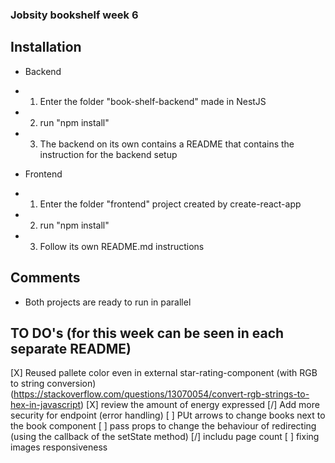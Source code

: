 ### Jobsity bookshelf week 6

## Installation
- Backend
- 1. Enter the folder "book-shelf-backend" made in NestJS
- 2. run "npm install"
- 3. The backend on its own contains a README that contains the instruction for the backend setup

- Frontend
- 1. Enter the folder "frontend" project created by create-react-app
- 2. run "npm install"
- 3. Follow its own README.md instructions

## Comments
- Both projects are ready to run in parallel

## TO DO's (for this week can be seen in each separate README)
[X] Reused pallete color even in external star-rating-component (with RGB to string conversion) (https://stackoverflow.com/questions/13070054/convert-rgb-strings-to-hex-in-javascript)
[X] review the amount of energy expressed
[/] Add more security for endpoint (error handling)
[ ] PUt arrows to change books next to the book component
[ ] pass props to change the behaviour of redirecting (using the callback of the setState method)
[/] includu page count
[ ] fixing images responsiveness
